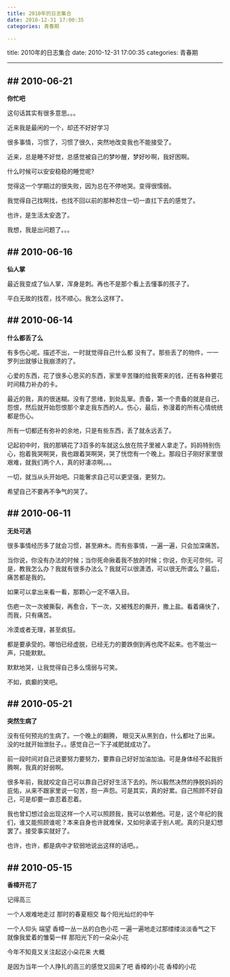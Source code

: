 ```yaml
---
title: 2010年的日志集合
date: 2010-12-31 17:00:35
categories: 青春期

---
```

title: 2010年的日志集合
date: 2010-12-31 17:00:35
categories: 青春期








---

## ## 2010-06-21

**你忙吧** 

这句话其实有很多意思。。。

   近来我是最闲的一个，却还不好好学习

   很多事情，习惯了，习惯了很久，突然地改变我也不能接受了。

   近来，总是睡不好觉，总感觉被自己的梦吵醒，梦好吵啊，我好困啊。

   什么时候可以安安稳稳的睡觉呢?

   觉得这一个学期过的很失败，因为总在不停地哭。变得很懦弱。

   我觉得自己找啊找，也找不回以前的那种忍住一切一直扛下去的感觉了。

   也许，是生活太安逸了。

   我想，我是出问题了。。。

## ## 2010-06-16

**仙人掌** 

最近我变成了仙人掌，浑身是刺。再也不是那个看上去懂事的孩子了。

 平白无故的找茬，找不顺心。我怎么这样了。

## ## 2010-06-14

**什么都丢了么** 

有多伤心呢。描述不出，一时就觉得自己什么都 没有了。那些丢了的物件，一一罗列出就够让我崩溃的了。

  心爱的东西，花了很多心思买的东西，家里辛苦赚的给我寄来的钱，还有各种要花时间精力补办的卡。

  最近的我，真的很迷糊。没有了思绪，到处乱窜。责备，第一个责备的就是自己，怨恨，然后就开始怨恨那个拿走我东西的人。伤心，最后，弥漫着的所有心情统统都是伤心。

  所有一切都还有弥补的余地，只是有些东西，丢了就永远丢了。

  记起初中时，我的那辆花了3百多的车就这么放在院子里被人拿走了。妈妈特别伤心，抱着我哭啊哭，我也跟着哭啊哭，哭了恍惚有一个晚上。那段日子刚好家里很艰难，就我们两个人，真的好凄凉啊。。。

  一切，就当从头开始吧。只能奢求自己可以更坚强，更努力。

  希望自己不要再不争气的哭了。

## ## 2010-06-11

**无处可逃**

很多事情经历多了就会习惯，甚至麻木。而有些事情，一遍一遍，只会加深痛苦。

  当你说，你没有办法的时候；当你死命揪着我不放的时候；你说，你无可奈何。可是，教我怎么办？我就有很多办法么？我就可以很潇洒，可以很无所谓么？最后，痛苦都是我的。

  如果可以拿出来看一看，那颗心一定不堪入目。

  伤疤一次一次被撕裂，再愈合，下一次，又被残忍的撕开，撒上盐。看着痛快了，而我，只有痛苦。

  冷漠或者无理，甚至疯狂。

  都是要承受的。哪怕已经虚脱，已经无力的要跌倒到再也爬不起来。也不能出一声，只能默默。

  默默地哭，让我觉得自己多么懦弱与可笑。

  不如，疯癫的笑吧。

## ## 2010-05-21

**突然生病了** 

  没有任何预兆的生病了。一个晚上的翻腾， 眼见天从黑到白，什么都吐了出来。没的吐就开始泄肚子。。感觉自己一下子减肥就成功了。

   前一段时间对自己说要努力要努力，要靠自己好好加油加油。可是身体经不起我折腾啊，我真的好弱啊。

   很多年前，我就咬定自己可以靠自己好好生活下去的。所以毅然决然的挣脱妈妈的庇佑，从来不跟家里说一句苦，抱一声怨。可是其实，真的好累。自己照顾不好自己，可是却要一直忍着忍着。

   我也曾幻想过会出现这样一个人可以照顾我，我可以依赖他。可是，这个年纪的我们，谁又能照顾谁呢？本来自身也许就难保，又如何承诺于别人呢。真的只是幻想罢了。接受事实就好了。

  也许，也许，都是病中才软弱地说出这样的话吧。。

## ## 2010-05-15

**香樟开花了**

记得高三 

一个人艰难地走过 那时的春夏相交 每个阳光灿烂的中午 

一个人仰头 端望   香樟一丛一丛的白色小花 一遍一遍地走过那缕缕淡淡香气之下 就像我爱着的雏菊一样 那阳光下的一朵朵小花 

今年不知竟又关注起这小朵花来 大概 

是因为当年一个人挣扎的高三的感觉又回来了吧 香樟的小花 香樟的小花 
